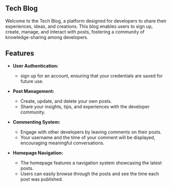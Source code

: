 ## Tech Blog
Welcome to the Tech Blog, a platform designed for developers to share their experiences, ideas, and creations. This blog enables users to sign up, create, manage, and interact with posts, fostering a community of knowledge-sharing among developers.

## Features

- **User Authentication:**
  - sign up for an account, ensuring that your credentials are saved for future use.

- **Post Management:**
  - Create, update, and delete your own posts.
  - Share your insights, tips, and experiences with the developer community.

- **Commenting System:**
  - Engage with other developers by leaving comments on their posts.
  - Your username and the time of your comment will be displayed, encouraging meaningful conversations.

- **Homepage Navigation:**
  - The homepage features a navigation system showcasing the latest posts.
  - Users can easily browse through the posts and see the time each post was published.
